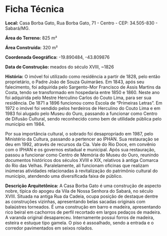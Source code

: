 
# Ficha Técnica

**Local:** Casa Borba Gato, Rua Borba Gato, 71 - Centro - CEP: 34.505-830 - Sabará/MG.

**Área do Terreno:** 825 m²

**Área Construída:** 320 m²

**Coordenada Geográfica:** -19.890484, -43.809876

**Data de Construção:** meados do século XVIII, ~1826

**História:**
O imóvel foi utilizado como residência a partir de 1828, pelo então proprietário, o Padre João de Souza Guimarães. Em 1843, após seu falecimento, foi adquirida pelo Sargento-Mor Francisco de Assis Martins da Costa, tendo se transformado em hospedaria entre 1850 e 1860. Neste ano foi adquirida pelo Mestre Herculino Carlos do Couto Lima, para ser sua residência. De 1871 a 1896 funcionou como Escola de “Primeiras Letras”. Em 1972 o imóvel foi vendido pelos herdeiros de Herculino do Couto Lima e em 1983 foi alugado pelo Museu do Ouro, passando a funcionar como Centro de Difusão Cultural, sendo reconhecido como bem de utilidade pública pelo município em 1984.

Por sua importância cultural, o sobrado foi desapropriado em 1987, pelo Ministério da Cultura, passando a pertencer ao IPHAN. Sua restauração se deu em 1992, através de recursos da Cia. Vale do Rio Doce, em convênio com o IPHAN e os governos estadual e municipal. Após sua restauração, passou a funcionar como Centro de Memória do Museu do Ouro, reunindo documentos históricos dos séculos XVIII e XIX, relativos à antiga Comarca do Rio das Velhas. Paralelamente, ali funcionam oficinas que realizam inúmeras atividades relacionadas à revitalização do patrimônio cultural do município, atendendo uma diversificada faixa de público.

**Descrição Arquitetônica:**
A Casa Borba Gato é uma construção de aspecto nobre, típica do apogeu da Vila de Nossa Senhora do Sabará, no século XVIII. Situada na antiga Rua da Cadeia, ocupa posição de destaque dentre as construções vizinhas, apresentando belas sacadas originais com balaústres torneados. É uma construção em barro e madeira, apresentando rico beiral em cachorros de perfil recortado em largos pedaços de madeira. A varanda original desapareceu. Internamente possui forros de madeira, esteira e estuque tipo gamela. O piso é assoalhado, sendo a entrada e o corredor pavimentados em seixos rolados.
